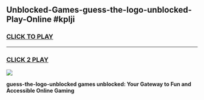 
## Unblocked-Games-guess-the-logo-unblocked-Play-Online #kplji
<h3>
<a href="https://news.freeplayer.one?title=guess-the-logo-unblocked&ref=3">CLICK TO PLAY</a></h3>
<hr>

<h3>
<a href="https://news.freeplayer.one?title=guess-the-logo-unblocked&ref=3">CLICK 2 PLAY</a>
  
</h3>

<a href="https://news.freeplayer.one?title=guess-the-logo-unblocked&ref=3"><img src="https://clearcache.store/games.png"></a>


**guess-the-logo-unblocked games unblocked: Your Gateway to Fun and Accessible Online Gaming**
